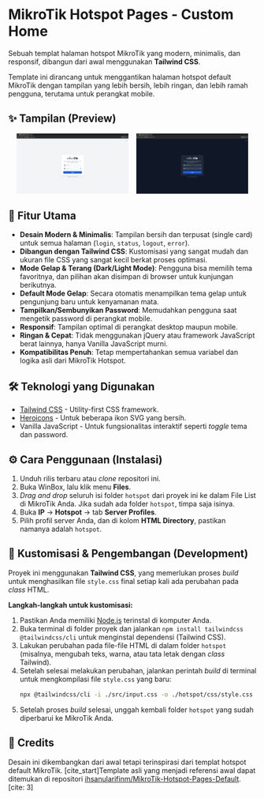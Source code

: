 # MikroTik Hotspot Pages - Custom Home

Sebuah templat halaman hotspot MikroTik yang modern, minimalis, dan responsif, dibangun dari awal menggunakan **Tailwind CSS**.

Template ini dirancang untuk menggantikan halaman hotspot default MikroTik dengan tampilan yang lebih bersih, lebih ringan, dan lebih ramah pengguna, terutama untuk perangkat mobile.

## ✨ Tampilan (Preview)

<p align="center">
  <img src="preview/screenshot-light.png" width="45%" alt="Light Mode Preview">
  &nbsp;&nbsp;
  <img src="preview/screenshot-dark.png" width="45%" alt="Dark Mode Preview">
</p>

## 🚀 Fitur Utama

- **Desain Modern & Minimalis**: Tampilan bersih dan terpusat (single card) untuk semua halaman (`login`, `status`, `logout`, `error`).
- **Dibangun dengan Tailwind CSS**: Kustomisasi yang sangat mudah dan ukuran file CSS yang sangat kecil berkat proses optimasi.
- **Mode Gelap & Terang (Dark/Light Mode)**: Pengguna bisa memilih tema favoritnya, dan pilihan akan disimpan di browser untuk kunjungan berikutnya.
- **Default Mode Gelap**: Secara otomatis menampilkan tema gelap untuk pengunjung baru untuk kenyamanan mata.
- **Tampilkan/Sembunyikan Password**: Memudahkan pengguna saat mengetik password di perangkat mobile.
- **Responsif**: Tampilan optimal di perangkat desktop maupun mobile.
- **Ringan & Cepat**: Tidak menggunakan jQuery atau framework JavaScript berat lainnya, hanya Vanilla JavaScript murni.
- **Kompatibilitas Penuh**: Tetap mempertahankan semua variabel dan logika asli dari MikroTik Hotspot.

## 🛠️ Teknologi yang Digunakan

- [Tailwind CSS](https://tailwindcss.com/) - Utility-first CSS framework.
- [Heroicons](https://heroicons.com/) - Untuk beberapa ikon SVG yang bersih.
- Vanilla JavaScript - Untuk fungsionalitas interaktif seperti _toggle_ tema dan password.

## ⚙️ Cara Penggunaan (Instalasi)

1.  Unduh rilis terbaru atau _clone_ repositori ini.
2.  Buka WinBox, lalu klik menu **Files**.
3.  _Drag and drop_ seluruh isi folder `hotspot` dari proyek ini ke dalam File List di MikroTik Anda. Jika sudah ada folder `hotspot`, timpa saja isinya.
4.  Buka **IP** -> **Hotspot** -> tab **Server Profiles**.
5.  Pilih profil server Anda, dan di kolom **HTML Directory**, pastikan namanya adalah `hotspot`.

## 🎨 Kustomisasi & Pengembangan (Development)

Proyek ini menggunakan **Tailwind CSS**, yang memerlukan proses _build_ untuk menghasilkan file `style.css` final setiap kali ada perubahan pada _class_ HTML.

**Langkah-langkah untuk kustomisasi:**

1.  Pastikan Anda memiliki [Node.js](https://nodejs.org/) terinstal di komputer Anda.
2.  Buka terminal di folder proyek dan jalankan `npm install tailwindcss @tailwindcss/cli` untuk menginstal dependensi (Tailwind CSS).
3.  Lakukan perubahan pada file-file HTML di dalam folder `hotspot` (misalnya, mengubah teks, warna, atau tata letak dengan _class_ Tailwind).
4.  Setelah selesai melakukan perubahan, jalankan perintah _build_ di terminal untuk mengkompilasi file `style.css` yang baru:
    ```bash
    npx @tailwindcss/cli -i ./src/input.css -o ./hotspot/css/style.css --minify
    ```
5.  Setelah proses _build_ selesai, unggah kembali folder `hotspot` yang sudah diperbarui ke MikroTik Anda.

## 🙏 Credits

Desain ini dikembangkan dari awal tetapi terinspirasi dari templat hotspot default MikroTik. [cite_start]Template asli yang menjadi referensi awal dapat ditemukan di repositori [ihsanularifinm/MikroTik-Hotspot-Pages-Default](https://github.com/ihsanularifinm/MikroTik-Hotspot-Pages-Default). [cite: 3]
